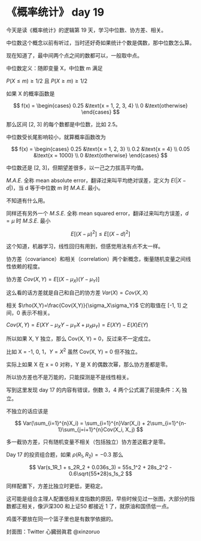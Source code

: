 # 《概率统计》 day 19

今天是读《概率统计》的逻辑第 19 天，学习中位数、协方差、相关。

中位数这个概念以前有听过，当时还好奇如果统计个数是偶数，那中位数怎么算。

现在知道了，最中间两个点之间的数都可以，一般取中点。

中位数定义：随即变量 X，中位数 m 满足

$P(X \le m) \ge 1/2$ 且 $P(X \ge m) \ge 1/2$

如果 X 的概率函数是

$$
f(x) =
\begin{cases}
0.25 &\text{x = 1, 2, 3, 4} \\
0    &\text{otherwise}
\end{cases}
$$

那么区间 [2, 3] 的每个数都是中位数，比如 2.5。

中位数受长尾影响较小，就算概率函数改为

$$
f(x) =
\begin{cases}
0.25 &\text{x = 1, 2, 3} \\
0.2  &\text{x = 4} \\
0.05 &\text{x = 1000} \\
0    &\text{otherwise}
\end{cases}
$$

中位数还是 [2, 3]，但期望差很多，以一己之力拔高平均值。

$M.A.E.$ 全称 mean absolute error，翻译过来叫平均绝对误差，定义为 $E(|X-d|)$，当 d 等于中位数 m 时 $M.A.E.$ 最小。

不知道有什么用。

同样还有另外一个 $M.S.E.$ 全称 mean squared error，翻译过来叫均方误差，$d=\mu$ 时 $M.S.E.$ 最小

$$
E[(X - \mu)^2] \le E[(X - d)^2]
$$

这个知道，机器学习，线性回归有用到，但感觉用法有点不太一样。

协方差（covariance）和相关（correlation）两个新概念，衡量随机变量之间线性依赖的程度。

协方差 $Cov(X, Y)=E[(X-\mu_X)(Y-\mu_Y)]$

这么看的话方差就是自己和自己的协方差 $Var(X) = Cov(X, X)$

相关 $\rho(X,Y)=\frac{Cov(X,Y)}{\sigma_X\sigma_Y}$ 它的取值在 [-1, 1] 之间，0 表示不相关。

$Cov(X, Y)=E(XY - \mu_XY - \mu_YX + \mu_X\mu_Y)=E(XY) - E(X)E(Y)$

所以如果 X, Y 独立，那么 Cov(X, Y) = 0，反过来不一定成立。

比如 X = -1, 0, 1，$Y = X^2$ 虽然 Cov(X, Y) = 0 但不独立。

实际上如果 X 在 x = 0 对称，Y 是 X 的偶数次幂，那么协方差都是零。

所以协方差也不是万能的，只能探测是不是线性相关。

写到这里发现 day 17 的内容有错误，倒数 3，4 两个公式漏了前提条件：$X_i$ 独立。

不独立的话应该是

$$
Var(\sum_{i=1}^{n}X_i) = \sum_{i=1}^{n}Var(X_i) + 2\sum_{i=1}^{n-1}\sum_{j=i+1}^{n}Cov(X_i, X_j)
$$

多一截协方差，只有随机变量不相关（包括独立）协方差这截才是零。

Day 17 的投资组合题，如果 $\rho(R_1, R_2) = -0.3$ 那么

$$
Var(s_1R_1 + s_2R_2 + 0.036s_3) = 55s_1^2 + 28s_2^2 - 0.6\sqrt{55*28}s_1s_2
$$

同样配置下，方差比独立时更低，更稳定。

这可能是组合主理人配置低相关度指数的原因，早些时候见过一张图，大部分的指数都正相关，像沪深300 和上证50 都接近 1 了，就原油和国债低一点。

鸡蛋不要放在同一个篮子里也是有数学依据的。

封面图：Twitter 心臓弱眞君 @xinzoruo